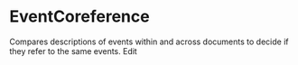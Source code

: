 EventCoreference
================

Compares descriptions of events within and across documents to decide if they refer to the same events.
Edit
